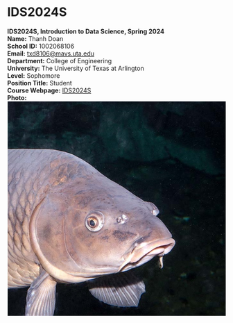 # IDS2024S

**IDS2024S, Introduction to Data Science, Spring 2024**  
**Name:** Thanh Doan  
**School ID:** 1002068106  
**Email:** txd8106@mavs.uta.edu  
**Department:** College of Engineering  
**University:** The University of Texas at Arlington  
**Level:** Sophomore  
**Position Title:** Student  
**Course Webpage:** [IDS2024S](https://www.cdslab.org/)  
**Photo:**  
![Thanh](fish.jpg)

